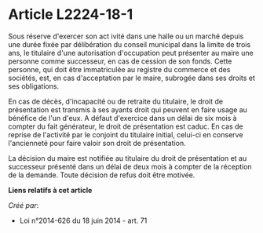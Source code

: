 # Article L2224-18-1

Sous réserve d'exercer son act ivité dans une halle ou un marché depuis une durée fixée par délibération du conseil municipal
dans la limite de trois ans, le titulaire d'une autorisation d'occupation peut présenter au maire une personne comme
successeur, en cas de cession de son fonds. Cette personne, qui doit être immatriculée au registre du commerce et des
sociétés, est, en cas d'acceptation par le maire, subrogée dans ses droits et ses obligations. 

En cas de décès, d'incapacité ou de retraite du titulaire, le droit de présentation est transmis à ses ayants droit qui
peuvent en faire usage au bénéfice de l'un d'eux. A défaut d'exercice dans un délai de six mois à compter du fait générateur,
le droit de présentation est caduc. En cas de reprise de l'activité par le conjoint du titulaire initial, celui-ci en
conserve l'ancienneté pour faire valoir son droit de présentation. 

La décision du maire est notifiée au titulaire du droit de présentation et au successeur présenté dans un délai de deux mois
à compter de la réception de la demande. Toute décision de refus doit être motivée.

**Liens relatifs à cet article**

_Créé par_:

  - Loi n°2014-626 du 18 juin 2014 - art. 71
